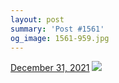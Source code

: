 ```yaml
---
layout: post
summary: 'Post #1561'
og_image: 1561-959.jpg
---
```


<p>
  <time>
    <a href="/1561">December 31, 2021</a>
  </time>
  <a href="/1561">
    <img src="{{ site.assets_url }}/1561-480.jpg" srcset="{{ site.assets_url }}/1561-240.jpg 240w, {{ site.assets_url }}/1561-480.jpg 480w, {{ site.assets_url }}/1561-719.jpg 719w, {{ site.assets_url }}/1561-959.jpg 959w" sizes="(min-width: 700px) 50vw, calc(100vw - 2rem)" />
  </a>
</p>
